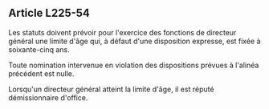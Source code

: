 Article L225-54
----
Les statuts doivent prévoir pour l'exercice des fonctions de directeur général
une limite d'âge qui, à défaut d'une disposition expresse, est fixée à
soixante-cinq ans.

Toute nomination intervenue en violation des dispositions prévues à l'alinéa
précédent est nulle.

Lorsqu'un directeur général atteint la limite d'âge, il est réputé
démissionnaire d'office.
